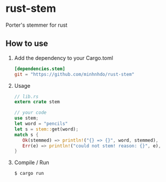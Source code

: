 rust-stem
=========

Porter's stemmer for rust

## How to use ##

1. Add the dependency to your Cargo.toml

    ```toml
    [dependencies.stem]
    git = "https://github.com/minhnhdo/rust-stem"
    ```
2. Usage
   ```rust
   // lib.rs
   extern crate stem

   // your code
   use stem;
   let word = "pencils"
   let s = stem::get(word);
   match s {
      Ok(stemmed) => println!("{} => {}", word, stemmed),
      Err(e) => println!("could not stem! reason: {}", e),
   }
   ```
3. Compile / Run

   `$ cargo run`
